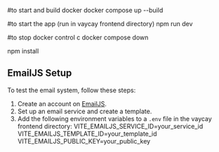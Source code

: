 #to start and build docker
docker compose up --build

#to start the app (run in vaycay frontend directory)
npm run dev 

#to stop docker 
control c
docker compose down

npm install



## EmailJS Setup

To test the email system, follow these steps:

1. Create an account on [EmailJS](https://www.emailjs.com/).
2. Set up an email service and create a template.
3. Add the following environment variables to a `.env` file in the vaycay frontend directory:
VITE_EMAILJS_SERVICE_ID=your_service_id
VITE_EMAILJS_TEMPLATE_ID=your_template_id
VITE_EMAILJS_PUBLIC_KEY=your_public_key
